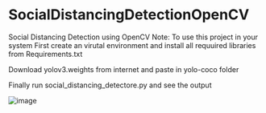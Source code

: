 # SocialDistancingDetectionOpenCV
 Social Distancing Detection using OpenCV
 Note: To use this project in your system
 First create an virutal environment and install all requuired libraries from Requirements.txt
 
 Download yolov3.weights from internet and paste in yolo-coco folder
 
 Finally run social_distancing_detectore.py and see the output
 
 
![image](https://user-images.githubusercontent.com/42908640/131247618-6fe4eedb-b529-4359-b67d-dd1f185fab06.png)

